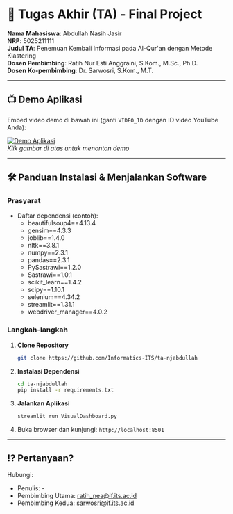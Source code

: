 # 🏁 Tugas Akhir (TA) - Final Project

**Nama Mahasiswa**: Abdullah Nasih Jasir  
**NRP**: 5025211111  
**Judul TA**: Penemuan Kembali Informasi pada Al-Qur'an dengan Metode Klastering  
**Dosen Pembimbing**: Ratih Nur Esti Anggraini, S.Kom., M.Sc., Ph.D.  
**Dosen Ko-pembimbing**: Dr. Sarwosri, S.Kom., M.T.

---

## 📺 Demo Aplikasi  
Embed video demo di bawah ini (ganti `VIDEO_ID` dengan ID video YouTube Anda):  

[![Demo Aplikasi](https://i.ytimg.com/vi/zIfRMTxRaIs/maxresdefault.jpg)](https://www.youtube.com/watch?v=VIDEO_ID)  
*Klik gambar di atas untuk menonton demo*

---

## 🛠 Panduan Instalasi & Menjalankan Software  

### Prasyarat  
- Daftar dependensi (contoh):
  - beautifulsoup4==4.13.4
  - gensim==4.3.3
  - joblib==1.4.0
  - nltk==3.8.1
  - numpy==2.3.1
  - pandas==2.3.1
  - PySastrawi==1.2.0
  - Sastrawi==1.0.1
  - scikit_learn==1.4.2
  - scipy==1.10.1
  - selenium==4.34.2
  - streamlit==1.31.1
  - webdriver_manager==4.0.2

### Langkah-langkah  
1. **Clone Repository**  
   ```bash
   git clone https://github.com/Informatics-ITS/ta-njabdullah
   ```
2. **Instalasi Dependensi**
   ```bash
   cd ta-njabdullah
   pip install -r requirements.txt  
   ```
3. **Jalankan Aplikasi**
   ```bash
   streamlit run VisualDashboard.py
   ```
4. Buka browser dan kunjungi: `http://localhost:8501`  

---

## ⁉️ Pertanyaan?

Hubungi:
- Penulis: -
- Pembimbing Utama: ratih_nea@if.its.ac.id
- Pembimbing Kedua: sarwosri@if.its.ac.id
